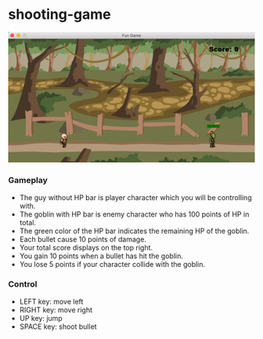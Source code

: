 # shooting-game

![game-demo](https://github.com/aiRbAggiE/shooting-game/blob/master/demo.gif)

### Gameplay
* The guy without HP bar is player character which you will be controlling with.
* The goblin with HP bar is enemy character who has 100 points of HP in total.
* The green color of the HP bar indicates the remaining HP of the goblin.
* Each bullet cause 10 points of damage.
* Your total score displays on the top right.
* You gain 10 points when a bullet has hit the goblin.
* You lose 5 points if your character collide with the goblin.

### Control
* LEFT key: move left
* RIGHT key: move right
* UP key: jump
* SPACE key: shoot bullet
